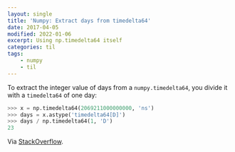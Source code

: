 ```yaml
---
layout: single
title: 'Numpy: Extract days from timedelta64'
date: 2017-04-05
modified: 2022-01-06
excerpt: Using np.timedelta64 itself
categories: til
tags:
    - numpy
    - til
---
```


To extract the integer value of days from a `numpy.timedelta64`, you divide it with a
`timedelta64` of one day:

```python
>>> x = np.timedelta64(2069211000000000, 'ns')
>>> days = x.astype('timedelta64[D]')
>>> days / np.timedelta64(1, 'D')
23
```

Via [StackOverflow](https://stackoverflow.com/questions/18215317/extracting-days-from-a-numpy-timedelta64-value).
